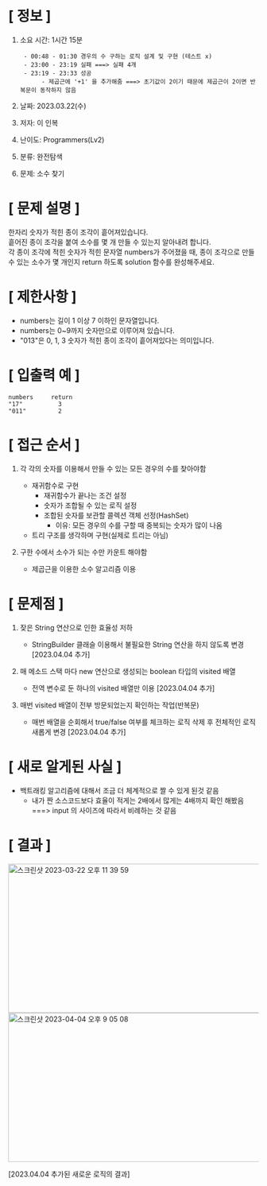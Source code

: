 # **[ 정보 ]**
1. 소요 시간: 1시간 15분
    
        - 00:48 - 01:30 경우의 수 구하는 로직 설계 및 구현 (테스트 x)
        - 23:00 - 23:19 실패 ===> 실패 4개
        - 23:19 - 23:33 성공
             - 제곱근에 '+1' 을 추가해줌 ===> 초기값이 2이기 때문에 제곱근이 2이면 반복문이 동작하지 않음
2. 날짜: 2023.03.22(수)
3. 저자: 이 인복
4. 난이도: Programmers(Lv2)
5. 분류: 완전탐색   
6. 문제: 소수 찾기

# **[ 문제 설명 ]**
한자리 숫자가 적힌 종이 조각이 흩어져있습니다.  
흩어진 종이 조각을 붙여 소수를 몇 개 만들 수 있는지 알아내려 합니다.   
각 종이 조각에 적힌 숫자가 적힌 문자열 numbers가 주어졌을 때, 종이 조각으로 만들 수 있는 소수가 몇 개인지 return 하도록 solution 함수를 완성해주세요.

# **[ 제한사항 ]**
- numbers는 길이 1 이상 7 이하인 문자열입니다.
- numbers는 0~9까지 숫자만으로 이루어져 있습니다.
- "013"은 0, 1, 3 숫자가 적힌 종이 조각이 흩어져있다는 의미입니다.

# **[ 입출력 예 ]**
    numbers	    return
    "17"	      3
    "011"	      2   

# **[ 접근 순서 ]**
1. 각 각의 숫자를 이용해서 만들 수 있는 모든 경우의 수를 찾아야함
    - 재귀함수로 구현
        - 재귀함수가 끝나는 조건 설정
        - 숫자가 조합될 수 있는 로직 설정
        - 조합된 숫자를 보관할 콜렉션 객체 선정(HashSet)
            - 이유: 모든 경우의 수를 구할 때 중복되는 숫자가 많이 나옴
    - 트리 구조를 생각하며 구현(실제로 트리는 아님)
   

2. 구한 수에서 소수가 되는 수만 카운트 해야함
    - 제곱근을 이용한 소수 알고리즘 이용

# **[ 문제점 ]**
1. 잦은 String 연산으로 인한 효율성 저하
   - StringBuilder 클래슬 이용해서 불필요한 String 연산을 하지 않도록 변경 [2023.04.04 추가]


2. 매 메소드 스택 마다 new 연산으로 생성되는 boolean 타입의 visited 배열
   - 전역 변수로 둔 하나의 visited 배열만 이용 [2023.04.04 추가]

3. 매번 visited 배열이 전부 방문되었는지 확인하는 작업(반복문)
   - 매번 배열을 순회해서 true/false 여부를 체크하는 로직 삭제 후 전체적인 로직 새롭게 변경 [2023.04.04 추가]

# **[ 새로 알게된 사실 ]**
- 백트래킹 알고리즘에 대해서 조금 더 체계적으로 짤 수 있게 된것 같음
    - 내가 짠 소스코드보다 효율이 적게는 2배에서 많게는 4배까지 확인 해봤음 ===> input 의 사이즈에 따라서 비례하는 것 같음

# **[ 결과 ]**
<img width="600" height="300" alt="스크린샷 2023-03-22 오후 11 39 59" src="https://user-images.githubusercontent.com/59809278/226948325-dedbb8cf-1ddf-4475-8e81-c23b0e6c8632.png">  

<img width="600" height="300" alt="스크린샷 2023-04-04 오후 9 05 08" src="https://user-images.githubusercontent.com/59809278/229787944-7a6789fa-35c4-4535-b1d7-9ff103473563.png">  
  
[2023.04.04 추가된 새로운 로직의 결과]
